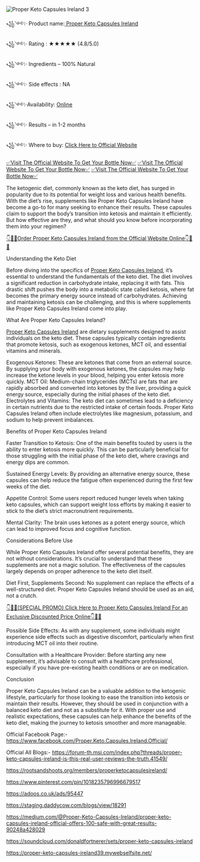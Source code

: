 
![Proper Keto Capsules Ireland 3](https://github.com/user-attachments/assets/30c8897c-e3fc-4148-b3b5-52e712cb9e2f)

꧁༺✨ Product name:[ Proper Keto Capsules Ireland](https://welnessnutra.com/proper-keto-capsules-ireland-order/)

꧁༺✨ Rating : ★★★★★ (4.8/5.0)

꧁༺✨ Ingredients – 100% Natural

꧁༺✨ Side effects : NA

꧁༺✨Availability: [Online](https://welnessnutra.com/proper-keto-capsules-ireland-order/)

꧁༺✨ Results – in 1-2 months

꧁༺✨ Where to buy: [Click Here to Official Website](https://welnessnutra.com/proper-keto-capsules-ireland-order/)
 
 
[✅Visit The Official Website To Get Your Bottle Now✅](https://welnessnutra.com/proper-keto-capsules-ireland-order/)
[✅Visit The Official Website To Get Your Bottle Now✅](https://welnessnutra.com/proper-keto-capsules-ireland-order/)
[✅Visit The Official Website To Get Your Bottle Now✅ ](https://welnessnutra.com/proper-keto-capsules-ireland-order/)
 
The ketogenic diet, commonly known as the keto diet, has surged in popularity due to its potential for weight loss and various health benefits. With the diet’s rise, supplements like Proper Keto Capsules Ireland have become a go-to for many seeking to enhance their results. These capsules claim to support the body’s transition into ketosis and maintain it efficiently. But how effective are they, and what should you know before incorporating them into your regimen?


[👇🥳😍Order Proper Keto Capsules Ireland from the Official Website Online👇🥳😍](https://welnessnutra.com/proper-keto-capsules-ireland-order/)


Understanding the Keto Diet

Before diving into the specifics of [Proper Keto Capsules Ireland](https://welnessnutra.com/proper-keto-capsules-ireland-order/), it’s essential to understand the fundamentals of the keto diet. The diet involves a significant reduction in carbohydrate intake, replacing it with fats. This drastic shift pushes the body into a metabolic state called ketosis, where fat becomes the primary energy source instead of carbohydrates. Achieving and maintaining ketosis can be challenging, and this is where supplements like Proper Keto Capsules Ireland come into play.

What Are Proper Keto Capsules Ireland?

[Proper Keto Capsules Ireland](https://welnessnutra.com/proper-keto-capsules-ireland-order/) are dietary supplements designed to assist individuals on the keto diet. These capsules typically contain ingredients that promote ketosis, such as exogenous ketones, MCT oil, and essential vitamins and minerals.

Exogenous Ketones: These are ketones that come from an external source. By supplying your body with exogenous ketones, the capsules may help increase the ketone levels in your blood, helping you enter ketosis more quickly.
MCT Oil: Medium-chain triglycerides (MCTs) are fats that are rapidly absorbed and converted into ketones by the liver, providing a quick energy source, especially during the initial phases of the keto diet.
Electrolytes and Vitamins: The keto diet can sometimes lead to a deficiency in certain nutrients due to the restricted intake of certain foods. Proper Keto Capsules Ireland often include electrolytes like magnesium, potassium, and sodium to help prevent imbalances.

Benefits of Proper Keto Capsules Ireland

Faster Transition to Ketosis: One of the main benefits touted by users is the ability to enter ketosis more quickly. This can be particularly beneficial for those struggling with the initial phase of the keto diet, where cravings and energy dips are common.

Sustained Energy Levels: By providing an alternative energy source, these capsules can help reduce the fatigue often experienced during the first few weeks of the diet.

Appetite Control: Some users report reduced hunger levels when taking keto capsules, which can support weight loss efforts by making it easier to stick to the diet’s strict macronutrient requirements.

Mental Clarity: The brain uses ketones as a potent energy source, which can lead to improved focus and cognitive function.

Considerations Before Use

While Proper Keto Capsules Ireland offer several potential benefits, they are not without considerations. It’s crucial to understand that these supplements are not a magic solution. The effectiveness of the capsules largely depends on proper adherence to the keto diet itself.

Diet First, Supplements Second: No supplement can replace the effects of a well-structured diet. Proper Keto Capsules Ireland should be used as an aid, not a crutch.

[👇🥳😍(SPECIAL PROMO) Click Here to Proper Keto Capsules Ireland For an Exclusive Discounted Price Online👇🥳😍](https://welnessnutra.com/proper-keto-capsules-ireland-order/)

Possible Side Effects: As with any supplement, some individuals might experience side effects such as digestive discomfort, particularly when first introducing MCT oil into their routine.

Consultation with a Healthcare Provider: Before starting any new supplement, it’s advisable to consult with a healthcare professional, especially if you have pre-existing health conditions or are on medication.

Conclusion

Proper Keto Capsules Ireland can be a valuable addition to the ketogenic lifestyle, particularly for those looking to ease the transition into ketosis or maintain their results. However, they should be used in conjunction with a balanced keto diet and not as a substitute for it. With proper use and realistic expectations, these capsules can help enhance the benefits of the keto diet, making the journey to ketosis smoother and more manageable.

Official Facebook Page:-https://www.facebook.com/Proper.Keto.Capsules.Ireland.Official/ 

Official All Blogs:-
https://forum-th.msi.com/index.php?threads/proper-keto-capsules-ireland-is-this-real-user-reviews-the-truth.41549/

https://rootsandshoots.org/members/properketocapsulesireland/

https://www.pinterest.com/pin/1018235796996679517

https://adoos.co.uk/ads/95447

https://staging.daddycow.com/blogs/view/18291

https://medium.com/@Proper-Keto-Capsules-Ireland/proper-keto-capsules-ireland-official-offers-100-safe-with-great-results-90248a428029

https://soundcloud.com/donaldfortnerer/sets/proper-keto-capsules-ireland

https://proper-keto-capsules-ireland39.mywebselfsite.net/

